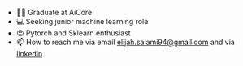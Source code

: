 - 👨‍🎓 Graduate at AiCore
- 💻 Seeking junior machine learning role
- 😍 Pytorch and Sklearn enthusiast
- 📫 How to reach me via email  elijah.salami94@gmail.com and via [linkedin](linkedin.com/in/elijah-salami-a69921260/)
<!---
Elijah-1994/Elijah-1994 is a ✨ special ✨ repository because its `README.md` (this file) appears on your GitHub profile.
You can click the Preview link to take a look at your changes.
--->
